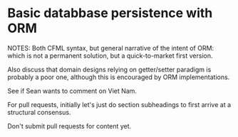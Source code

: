 # Basic databbase persistence with ORM #

NOTES:
Both CFML syntax, but general narrative of the intent of ORM: which is not a permanent solution, but a quick-to-market first version.

Also discuss that domain designs relying on getter/setter paradigm is probably a poor one, although this is encouraged by ORM implementations.

See if Sean wants to comment on Viet Nam.

For pull requests, initially let's just do section subheadings to first arrive at a structural consensus.

Don't submit pull requests for content yet.
